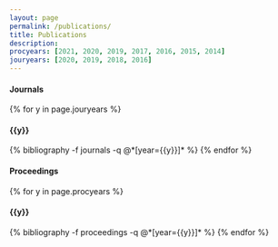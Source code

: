 ```yaml
---
layout: page
permalink: /publications/
title: Publications
description: 
procyears: [2021, 2020, 2019, 2017, 2016, 2015, 2014]
jouryears: [2020, 2019, 2018, 2016]
---
```


<h4>Journals</h4>
{% for y in page.jouryears %}
  <h4 class="year">{{y}}</h4>
  {% bibliography -f journals -q @*[year={{y}}]* %}
{% endfor %}

<h4>Proceedings</h4>
{% for y in page.procyears %}
  <h4 class="year">{{y}}</h4>
  {% bibliography -f proceedings -q @*[year={{y}}]* %}
{% endfor %}

